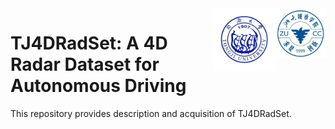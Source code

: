 <div align="right">
<img src="docs/logo/zucc.jpeg" align="right"height="80" width="80" >
<img src="docs/logo/TONGJI.jpeg" align="right"height="100" width="100" >
 </div>
 
# TJ4DRadSet: A 4D Radar Dataset for Autonomous Driving

This repository provides description and acquisition of TJ4DRadSet.
